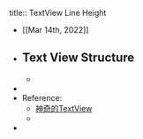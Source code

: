 title:: TextView Line Height

- [[Mar 14th, 2022]]
- ## Text View Structure
	-
-
- Reference:
	- [神奇的TextView](https://codeantenna.com/a/qTS5cygDkQ)
	-
-